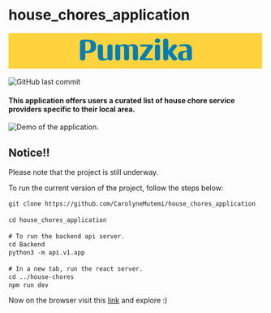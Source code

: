 # house_chores_application
![Pumzika banner](banner.png)

![GitHub last commit](https://img.shields.io/github/last-commit/CarolyneMutemi/house_chores_application)

#### This application offers users a curated list of house chore service providers specific to their local area.

![Demo of the application.](demo.gif)

## Notice!!

Please note that the project is still underway.

To run the current version of the project, follow the steps below:

```
git clone https://github.com/CarolyneMutemi/house_chores_application

cd house_chores_application

# To run the backend api server.
cd Backend
python3 -m api.v1.app

# In a new tab, run the react server.
cd ../house-chores
npm run dev
```

Now on the browser visit this [link](http://localhost:5173/) and explore :)

